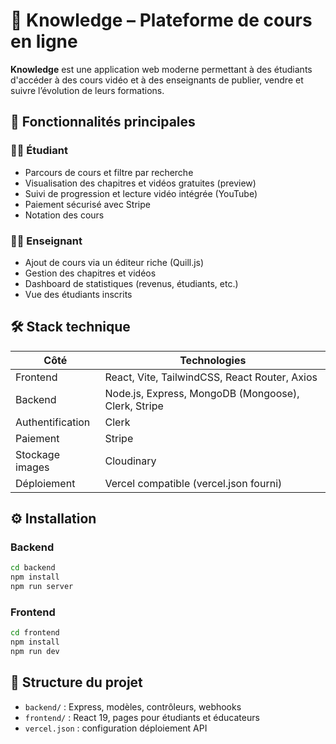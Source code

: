 
# 📘 Knowledge – Plateforme de cours en ligne

**Knowledge** est une application web moderne permettant à des étudiants d'accéder à des cours vidéo et à des enseignants de publier, vendre et suivre l’évolution de leurs formations.

## 🚀 Fonctionnalités principales

### 👨‍🎓 Étudiant
- Parcours de cours et filtre par recherche
- Visualisation des chapitres et vidéos gratuites (preview)
- Suivi de progression et lecture vidéo intégrée (YouTube)
- Paiement sécurisé avec Stripe
- Notation des cours

### 👨‍🏫 Enseignant
- Ajout de cours via un éditeur riche (Quill.js)
- Gestion des chapitres et vidéos
- Dashboard de statistiques (revenus, étudiants, etc.)
- Vue des étudiants inscrits

## 🛠️ Stack technique

| Côté | Technologies |
|------|--------------|
| Frontend | React, Vite, TailwindCSS, React Router, Axios |
| Backend | Node.js, Express, MongoDB (Mongoose), Clerk, Stripe |
| Authentification | Clerk |
| Paiement | Stripe |
| Stockage images | Cloudinary |
| Déploiement | Vercel compatible (vercel.json fourni) |

## ⚙️ Installation

### Backend
```bash
cd backend
npm install
npm run server
```

### Frontend
```bash
cd frontend
npm install
npm run dev
```

## 📁 Structure du projet

- `backend/` : Express, modèles, contrôleurs, webhooks
- `frontend/` : React 19, pages pour étudiants et éducateurs
- `vercel.json` : configuration déploiement API

